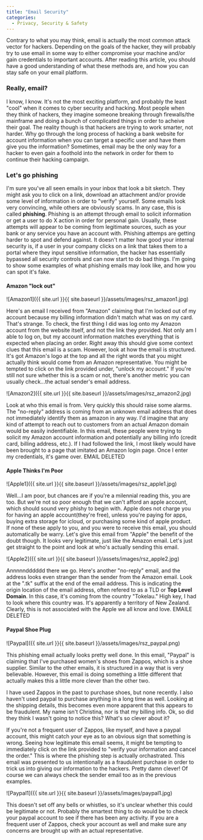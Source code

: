 ```yaml
---
title: "Email Security"
categories:
  - Privacy, Security & Safety
---
```


Contrary to what you may think, email is actually the most common attack vector for hackers. Depending on the goals of the hacker, they will probably try to use email in some way to either compromise your machine and/or gain credentials to important accounts. After reading this article, you should have a good understanding of what these methods are, and how you can stay safe on your email platform.

### Really, email? 

I know, I know. It's not the most exciting platform, and probably the least "cool" when it comes to cyber security and hacking. Most people when they think of hackers, they imagine someone breaking through firewalls/the mainframe and doing a bunch of complicated things in order to acheive their goal. The reality though is that hackers are trying to work smarter, not harder. Why go through the long process of hacking a bank website for account information when you can target a specific user and have them give you the information? Sometimes, email may be the only way for a hacker to even gain a foothold into the network in order for them to continue their hacking campaign. 

### Let's go phishing

I'm sure you've all seen emails in your inbox that look a bit sketch. They might ask you to click on a link, download an attachment and/or provide some level of information in order to "verify" yourself. Some emails look very convincing, while others are obviously scams. In any case, this is called **phishing**. Phishing is an attempt through email to solicit information or get a user to do X action in order for personal gain. Usually, these attempts will appear to be coming from legitimate sources, such as your bank or any service you have an account with. Phishing attemps are getting harder to spot and defend against. It doesn't matter how good your internal security is, if a user in your company clicks on a link that takes them to a portal where they input sensitive information, the hacker has essentially bypassed all security controls and can now start to do bad things. I'm going to show some examples of what phishing emails may look like, and how you can spot it's fake.


#### Amazon "lock out"
![Amazon1]({{ site.url }}{{ site.baseurl }}/assets/images/rsz_amazon1.jpg)

Here's an email I received from "Amazon" claiming that I'm locked out of my account because my billing information didn't match what was on my card. That's strange. To check, the first thing I did was log onto my Amazon account from the website itself, and not the link they provided. Not only am I able to log on, but my account information matches everything that is expected when placing an order. Right away this should give some context clues that this email is a scam. However, look at how the email is structured. It's got Amazon's logo at the top and all the right words that you might actually think would come from an Amazon representative. You might be tempted to click on the link provided under, "unlock my account." If you're still not sure whether this is a scam or not, there's another metric you can usually check...the actual sender's email address.

![Amazon2]({{ site.url }}{{ site.baseurl }}/assets/images/rsz_amazon2.jpg)

Look at who this email is from. Very quickly this should raise some alarms. The "no-reply" address is coming from an unknown email address that does not immediately identify them as amazon in any way. I'd imagine that any kind of attempt to reach out to customers from an actual Amazon domain would be easily indentifiable. In this email, these people were trying to solicit my Amazon account information and potentially any billing info (credit card, billing address, etc.). If I had followed the link, I most likely would have been brought to a page that imitated an Amazon login page. Once I enter my credentials, it's game over. EMAIL DELETED 

#### Apple Thinks I'm Poor

![Apple1]({{ site.url }}{{ site.baseurl }}/assets/images/rsz_apple1.jpg)

Well...I am poor, but chances are if you're a milennial reading this, you are too. But we're not so poor enough that we can't afford an apple account, which should sound very phishy to begin with. Apple does not charge you for having an apple account(they're free), unless you're paying for apps, buying extra storage for icloud, or purchasing some kind of apple product. If none of these apply to you, and you were to receive this email, you should automatically be warry. Let's give this email from "Apple" the benefit of the doubt though. It looks very legitimate, just like the Amazon email. Let's just get straight to the point and look at who's actually sending this email.

![Apple2]({{ site.url }}{{ site.baseurl }}/assets/images/rsz_apple2.jpg)

Annnnndddddd there we go. Here's another "no-reply" email, and the address looks even stranger than the sender from the Amazon email. Look at the ".tk" suffix at the end of the email address. This is indicating the origin location of the email address, often refered to as a TLD or **Top Level Domain**. In this case, it's coming from the country "Tokelau." High key, I had to look where this country was. It's apparently a territory of New Zealand. Clearly, this is not associated with the Apple we all know and love. EMAILE DELETED

#### Paypal Shoe Plug

![Paypal]({{ site.url }}{{ site.baseurl }}/assets/images/rsz_paypal.png)

This phishing email actually looks pretty well done. In this email, "Paypal" is claiming that I've purchased women's shoes from Zappos, which is a shoe supplier. Similar to the other emails, it is structured in a way that is very believable. However, this email is doing something a little different that actually makes this a little more clever than the other two.

I have used Zappos in the past to purchase shoes, but none recently. I also haven't used paypal to purchase anything in a long time as well. Looking at the shipping details, this becomes even more apparent that this appears to be fraudulent. My name isn't Christina, nor is that my billing info. Ok, so did they think I wasn't going to notice this? What's so clever about it? 

If you're not a frequent user of Zappos, like myself, and have a paypal account, this might catch your eye as to an obvious sign that something is wrong. Seeing how legitimate this email seems, it might be tempting to immediately click on the link provided to "verify your information and cancel the order." This is where the phishing step is actually orchastrated. This email was presented to us intentionally as a fraudulent purchase in order to trick us into giving our information to the hackers. Pretty damn clever! Of course we can always check the sender email too as in the previous examples.

![Paypal1]({{ site.url }}{{ site.baseurl }}/assets/images/paypal1.jpg)

This doesn't set off any bells or whistles, so it's unclear whether this could be legitimate or not. Probably the smartest thing to do would be to check your paypal account to see if there has been any activity. If you are a frequent user of Zappos, check your account as well and make sure any concerns are brought up with an actual representative. 









